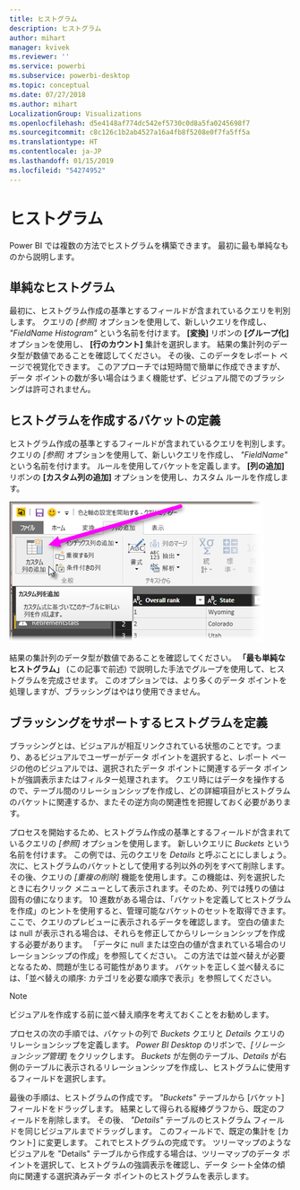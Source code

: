 ```yaml
---
title: ヒストグラム
description: ヒストグラム
author: mihart
manager: kvivek
ms.reviewer: ''
ms.service: powerbi
ms.subservice: powerbi-desktop
ms.topic: conceptual
ms.date: 07/27/2018
ms.author: mihart
LocalizationGroup: Visualizations
ms.openlocfilehash: d5e4148af774dc542ef5730c0d8a5fa0245698f7
ms.sourcegitcommit: c8c126c1b2ab4527a16a4fb8f5208e0f7fa5ff5a
ms.translationtype: HT
ms.contentlocale: ja-JP
ms.lasthandoff: 01/15/2019
ms.locfileid: "54274952"
---
```

# <a name="histograms"></a>ヒストグラム
Power BI では複数の方法でヒストグラムを構築できます。 最初に最も単純なものから説明します。

## <a name="simple-histograms"></a>単純なヒストグラム
最初に、ヒストグラム作成の基準とするフィールドが含まれているクエリを判別します。  クエリの *[参照]* オプションを使用して、新しいクエリを作成し、 *"FieldName Histogram"* という名前を付けます。 **[変換]** リボンの **[グループ化]** オプションを使用し、 **[行のカウント]** 集計を選択します。 結果の集計列のデータ型が数値であることを確認してください。 その後、このデータをレポート ページで視覚化できます。 このアプローチでは短時間で簡単に作成できますが、データ ポイントの数が多い場合はうまく機能せず、ビジュアル間でのブラッシングは許可されません。

## <a name="defining-buckets-to-build-a-histogram"></a>ヒストグラムを作成するバケットの定義
ヒストグラム作成の基準とするフィールドが含まれているクエリを判別します。 クエリの *[参照]* オプションを使用して、新しいクエリを作成し、 *"FieldName"* という名前を付けます。  ルールを使用してバケットを定義します。 **[列の追加]** リボンの **[カスタム列の追加]** オプションを使用し、カスタム ルールを作成します。

![](media/service-histograms/powerbi-service-histograms_1.png)

結果の集計列のデータ型が数値であることを確認してください。 **「最も単純なヒストグラム」** (この記事で前述) で説明した手法でグループを使用して、ヒストグラムを完成させます。 このオプションでは、より多くのデータ ポイントを処理しますが、ブラッシングはやはり使用できません。

## <a name="defining-a-histogram-that-supports-brushing"></a>ブラッシングをサポートするヒストグラムを定義
ブラッシングとは、ビジュアルが相互リンクされている状態のことです。つまり、あるビジュアルでユーザーがデータ ポイントを選択すると、レポート ページの他のビジュアルでは、選択されたデータ ポイントに関連するデータ ポイントが強調表示またはフィルター処理されます。  クエリ時にはデータを操作するので、テーブル間のリレーションシップを作成し、どの詳細項目がヒストグラムのバケットに関連するか、またその逆方向の関連性を把握しておく必要があります。

プロセスを開始するため、ヒストグラム作成の基準とするフィールドが含まれているクエリの *[参照]* オプションを使用します。  新しいクエリに *Buckets* という名前を付けます。  この例では、元のクエリを *Details* と呼ぶことにしましょう。  次に、ヒストグラムのバケットとして使用する列以外の列をすべて削除します。  その後、クエリの *[重複の削除]* 機能を使用します。この機能は、列を選択したときに右クリック メニューとして表示されます。そのため、列では残りの値は固有の値になります。 10 進数がある場合は、「バケットを定義してヒストグラムを作成」のヒントを使用すると、管理可能なバケットのセットを取得できます。  ここで、クエリのプレビューに表示されるデータを確認します。 空白の値または null が表示される場合は、それらを修正してからリレーションシップを作成する必要があります。 「データに null または空白の値が含まれている場合のリレーションシップの作成」を参照してください。 この方法では並べ替えが必要となるため、問題が生じる可能性があります。 バケットを正しく並べ替えるには、「並べ替えの順序: カテゴリを必要な順序で表示」を参照してください。 

> [!NOTE]
> ビジュアルを作成する前に並べ替え順序を考えておくことをお勧めします。   
> 
> 

プロセスの次の手順では、バケットの列で *Buckets* クエリと *Details* クエリのリレーションシップを定義します。  *Power BI Desktop* のリボンで、*[リレーションシップ管理]* をクリックします。  *Buckets* が左側のテーブル、*Details* が右側のテーブルに表示されるリレーションシップを作成し、ヒストグラムに使用するフィールドを選択します。 

最後の手順は、ヒストグラムの作成です。 *"Buckets"* テーブルから [バケット] フィールドをドラッグします。 結果として得られる縦棒グラフから、既定のフィールドを削除します。  その後、 *"Details"* テーブルのヒストグラム フィールドを同じビジュアルまでドラッグします。 このフィールドで、既定の集計を [カウント] に変更します。 これでヒストグラムの完成です。 ツリーマップのようなビジュアルを "Details" テーブルから作成する場合は、ツリーマップのデータ ポイントを選択して、ヒストグラムの強調表示を確認し、データ シート全体の傾向に関連する選択済みデータ ポイントのヒストグラムを表示します。

